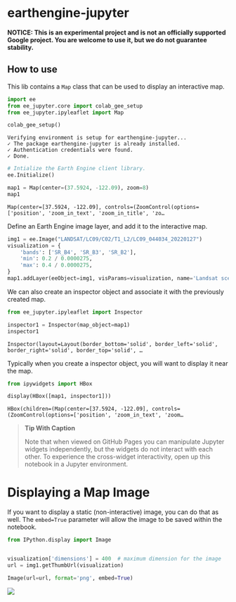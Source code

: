 earthengine-jupyter
================

<!-- WARNING: THIS FILE WAS AUTOGENERATED! DO NOT EDIT! -->

**NOTICE: This is an experimental project and is not an officially
supported Google project. You are welcome to use it, but we do not
guarantee stability.**

## How to use

This lib contains a `Map` class that can be used to display an
interactive map.

``` python
import ee
from ee_jupyter.core import colab_gee_setup
from ee_jupyter.ipyleaflet import Map
```

``` python
colab_gee_setup()
```

    Verifying environment is setup for earthengine-jupyter...
    ✓ The package earthengine-jupyter is already installed.
    ✓ Authentication credentials were found.
    ✓ Done.

``` python
# Intialize the Earth Engine client library.
ee.Initialize()
```

``` python
map1 = Map(center=(37.5924, -122.09), zoom=8)
map1
```

    Map(center=[37.5924, -122.09], controls=(ZoomControl(options=['position', 'zoom_in_text', 'zoom_in_title', 'zo…

Define an Earth Engine image layer, and add it to the interactive map.

``` python
img1 = ee.Image("LANDSAT/LC09/C02/T1_L2/LC09_044034_20220127")
visualization = {
    'bands': ['SR_B4', 'SR_B3', 'SR_B2'],
    'min': 0.2 / 0.0000275,
    'max': 0.4 / 0.0000275,
}
map1.addLayer(eeObject=img1, visParams=visualization, name='Landsat scene')
```

We can also create an inspector object and associate it with the
previously created map.

``` python
from ee_jupyter.ipyleaflet import Inspector

inspector1 = Inspector(map_object=map1)
inspector1
```

    Inspector(layout=Layout(border_bottom='solid', border_left='solid', border_right='solid', border_top='solid', …

Typically when you create a inspector object, you will want to display
it near the map.

``` python
from ipywidgets import HBox

display(HBox([map1, inspector1]))
```

    HBox(children=(Map(center=[37.5924, -122.09], controls=(ZoomControl(options=['position', 'zoom_in_text', 'zoom…

<div>

> **Tip With Caption**
>
> Note that when viewed on GitHub Pages you can manipulate Jupyter
> widgets independently, but the widgets do not interact with each
> other. To experience the cross-widget interactivity, open up this
> notebook in a Jupyter environment.

</div>

# Displaying a Map Image

If you want to display a static (non-interactive) image, you can do that
as well. The `embed=True` parameter will allow the image to be saved
within the notebook.

``` python
from IPython.display import Image


visualization['dimensions'] = 400  # maximum dimension for the image
url = img1.getThumbUrl(visualization)

Image(url=url, format='png', embed=True)
```

![](index_files/figure-gfm/cell-9-output-1.png)
